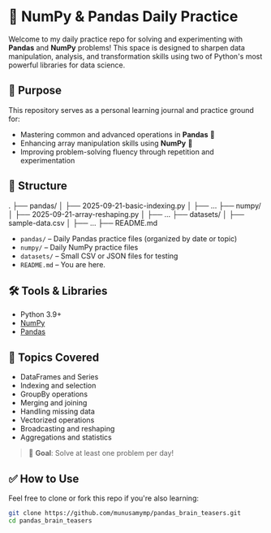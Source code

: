 # 🐼 NumPy & Pandas Daily Practice

Welcome to my daily practice repo for solving and experimenting with **Pandas** and **NumPy** problems! This space is designed to sharpen data manipulation, analysis, and transformation skills using two of Python's most powerful libraries for data science.

## 📌 Purpose

This repository serves as a personal learning journal and practice ground for:

- Mastering common and advanced operations in **Pandas** 🐼
- Enhancing array manipulation skills using **NumPy** 🔢
- Improving problem-solving fluency through repetition and experimentation

## 📁 Structure

.
├── pandas/
│ ├── 2025-09-21-basic-indexing.py
│ ├── ...
├── numpy/
│ ├── 2025-09-21-array-reshaping.py
│ ├── ...
├── datasets/
│ ├── sample-data.csv
│ ├── ...
├── README.md


- `pandas/` – Daily Pandas practice files (organized by date or topic)
- `numpy/` – Daily NumPy practice files
- `datasets/` – Small CSV or JSON files for testing
- `README.md` – You are here.

## 🛠 Tools & Libraries

- Python 3.9+
- [NumPy](https://numpy.org/)
- [Pandas](https://pandas.pydata.org/)

## 🧠 Topics Covered

- DataFrames and Series
- Indexing and selection
- GroupBy operations
- Merging and joining
- Handling missing data
- Vectorized operations
- Broadcasting and reshaping
- Aggregations and statistics

> 📅 **Goal**: Solve at least one problem per day!

## ✅ How to Use

Feel free to clone or fork this repo if you're also learning:

```bash
git clone https://github.com/munusamymp/pandas_brain_teasers.git
cd pandas_brain_teasers


